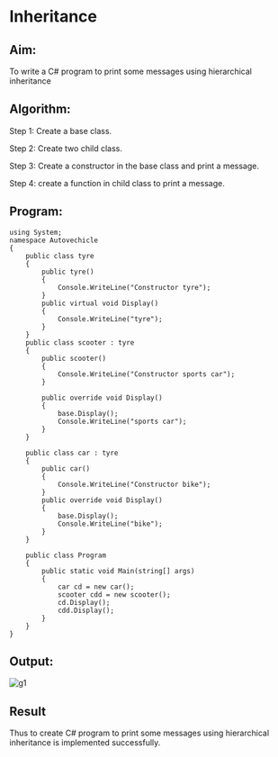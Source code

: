 # Inheritance

## Aim:
To write a C# program to print some messages using hierarchical inheritance

## Algorithm:
Step 1:
Create a base class.

Step 2:
Create two child class.

Step 3:
Create a constructor in the base class and print a message.

Step 4:
create a function in child class to print a message.

## Program:
~~~
using System;
namespace Autovechicle
{
    public class tyre
    {
        public tyre()
        {
            Console.WriteLine("Constructor tyre");
        }
        public virtual void Display()
        {
            Console.WriteLine("tyre");
        }
    }
    public class scooter : tyre
    {
        public scooter()
        {
            Console.WriteLine("Constructor sports car");
        }

        public override void Display()
        {
            base.Display();
            Console.WriteLine("sports car");
        }
    }

    public class car : tyre
    {
        public car()
        {
            Console.WriteLine("Constructor bike");
        }
        public override void Display()
        {
            base.Display();
            Console.WriteLine("bike");
        }
    }

    public class Program
    {
        public static void Main(string[] args)
        {
            car cd = new car();
            scooter cdd = new scooter();
            cd.Display();
            cdd.Display();
        }
    }
}
~~~

## Output:
![g1](https://github.com/Sharmilasha/Inheritance/assets/94506182/313def2e-c239-46df-aac9-0934aad57878)



## Result
Thus to create C# program to print some messages using hierarchical inheritance is implemented successfully.

